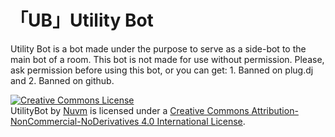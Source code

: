 # 「UB」Utility Bot
Utility Bot is a bot made under the purpose to serve as a side-bot to the main bot of a room. This bot is not made for use without permission. Please, ask permission before using this bot, or you can get: 1. Banned on plug.dj and 2. Banned on github.

[![Creative Commons License](https://i.creativecommons.org/l/by-nc-nd/4.0/88x31.png)](http://creativecommons.org/licenses/by-nc-nd/4.0/)  
<span xmlns:dct="http://purl.org/dc/terms/" href="http://purl.org/dc/dcmitype/StillImage" property="dct:title" rel="dct:type">UtilityBot</span> by [Nuvm](https://github.com/Nuvm) is licensed under a [Creative Commons Attribution-NonCommercial-NoDerivatives 4.0 International License](http://creativecommons.org/licenses/by-nc-nd/4.0/).
